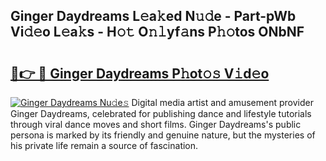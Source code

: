## Ginger Daydreams L𝚎a𝚔ed N𝚞𝚍e - Part-pWb Vi𝚍𝚎o L𝚎a𝚔s - H𝚘𝚝 O𝚗𝚕yf𝚊ns P𝚑𝚘tos ONbNF

# <h2><a href="http://kfe9x2.oniu.top/?m=Ginger+Daydreams">🔗👉 🔴 Ginger Daydreams P𝚑ot𝚘𝚜 V𝚒d𝚎o</a></h2>

[![Ginger Daydreams Nu𝚍e𝚜](https://i.imgur.com/0qMVB7G.gif)](http://kfe9x2.oniu.top/?m=Ginger+Daydreams)
Digital media artist and amusement provider Ginger Daydreams, celebrated for publishing dance and lifestyle tutorials through viral dance moves and short films. Ginger Daydreams's public persona is marked by its friendly and genuine nature, but the mysteries of his private life remain a source of fascination.  

